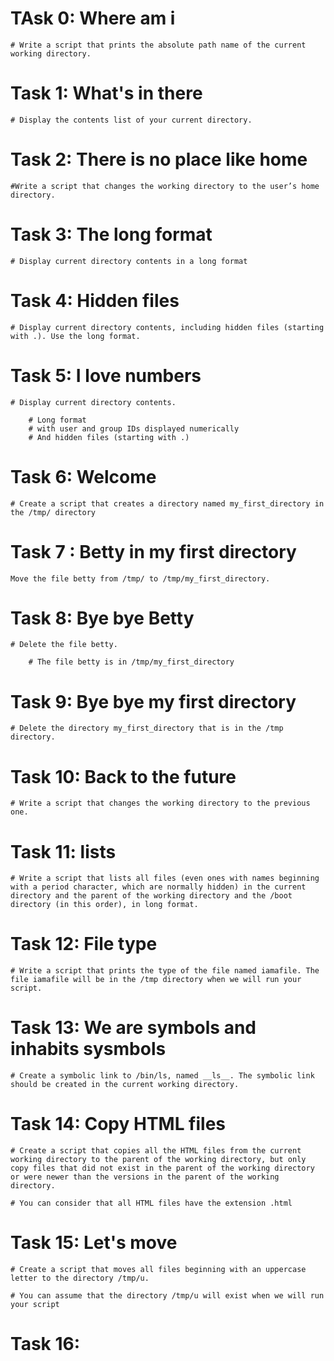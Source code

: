 # TAsk 0: Where am i
	# Write a script that prints the absolute path name of the current working directory.

# Task 1: What's in there
	# Display the contents list of your current directory.

# Task 2: There is no place like home
	#Write a script that changes the working directory to the user’s home directory.

# Task 3: The long format 
	# Display current directory contents in a long format

# Task 4: Hidden files
	# Display current directory contents, including hidden files (starting with .). Use the long format.

# Task 5: I love numbers
	# Display current directory contents.

		# Long format
		# with user and group IDs displayed numerically
 		# And hidden files (starting with .)

# Task 6: Welcome
	# Create a script that creates a directory named my_first_directory in the /tmp/ directory

# Task 7 : Betty in my first directory 
	Move the file betty from /tmp/ to /tmp/my_first_directory.

# Task 8: Bye bye Betty
	# Delete the file betty.

		# The file betty is in /tmp/my_first_directory

# Task 9: Bye bye my first directory
	# Delete the directory my_first_directory that is in the /tmp directory.

# Task 10: Back to the future
	# Write a script that changes the working directory to the previous one.

# Task 11: lists
	# Write a script that lists all files (even ones with names beginning with a period character, which are normally hidden) in the current directory and the parent of the working directory and the /boot directory (in this order), in long format. 

# Task 12: File type
	# Write a script that prints the type of the file named iamafile. The file iamafile will be in the /tmp directory when we will run your script.

# Task 13: We are symbols and inhabits sysmbols
	# Create a symbolic link to /bin/ls, named __ls__. The symbolic link should be created in the current working directory.

# Task 14: Copy HTML files
	# Create a script that copies all the HTML files from the current working directory to the parent of the working directory, but only copy files that did not exist in the parent of the working directory or were newer than the versions in the parent of the working directory.

	# You can consider that all HTML files have the extension .html

# Task 15: Let's move
	# Create a script that moves all files beginning with an uppercase letter to the directory /tmp/u.

	# You can assume that the directory /tmp/u will exist when we will run your script 


# Task 16:


